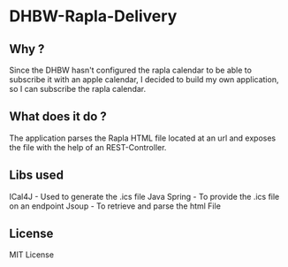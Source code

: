 # DHBW-Rapla-Delivery

## Why ?
Since the DHBW hasn't configured the rapla calendar to be able to subscribe it with an apple calendar, I decided to build my own application, so I can subscribe the rapla calendar.

## What does it do ?
The application parses the Rapla HTML file located at an url and exposes the file with the help of an REST-Controller.

## Libs used
ICal4J - Used to generate the .ics file
Java Spring - To provide the .ics file on an endpoint
Jsoup - To retrieve and parse the html File

## License
MIT License

